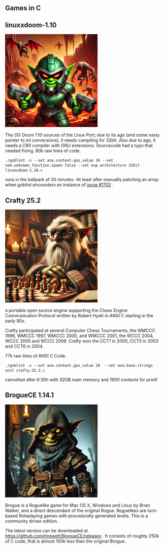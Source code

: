 Games in C
----



linuxxdoom-1.10
---

<IMG SRC=./linuxxdoom.jpg HEIGHT=300px />

The OG Doom 1.10 sources of the Linux Port; due to its age (and some nasty pointer to int conversions), it needs compiling for 32bit. Also due to age, it needs a C90 compiler with GNU extensions. Sourcecode had a typo that needed fixing. 80k raw lines of code.

```
./goblint -v --set ana.context.gas_value 10 --set sem.unknown_function.spawn false --set exp.architecture 32bit linuxxdoom-1.10.c
```
runs in the ballpark of 30 minutes -At least after manually patching an array when goblint encounters an instance of [issue #1702](https://github.com/goblint/analyzer/issues/1702) .


Crafty 25.2
---

<IMG SRC=./crafty.jpg HEIGHT=300px />

a portable open source engine supporting the Chess Engine Communication Protocol written by Robert Hyatt in ANSI C starting in the early 90s. 

Crafty participated at several Computer Chess Tournaments, the WMCCC 1996, WMCCC 1997, WMCCC 2000, and WMCCC 2001, the WCCC 2004, WCCC 2005 and WCCC 2006. Crafty won the CCT1 in 2000, CCT5 in 2003 and CCT6 in 2004.

77k raw lines of ANSI C Code.

```
./goblint -v --set ana.context.gas_value 10  --set ana.base.strings unit crafty-25.2.c
```
cancelled after 6:30h with 32GB main memory and 1900 contexts for printf

BrogueCE 1.14.1
---

<IMG SRC=./brogue.jpg HEIGHT=300px />

Brogue is a Roguelike game for Mac OS X, Windows and Linux by Brian Walker, and a direct descendant of the original Rogue. Roguelikes are turn-based Roleplaying games with procedurally generated levels. This is a community driven edition.

The latest version can be downloaded at https://github.com/tmewett/BrogueCE/releases . It consists of roughly 250k of C code, that is almost 100k less than the original Brogue.